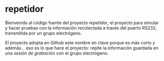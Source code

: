 # repetidor

Bienvenido al código fuente del proyecto *repetidor*, el proyecto para simular y hacer pruebas con la información
recolectada a través del puerto RS232, transmitida por un grupo electrógeno.

El proyecto adopta en Github este nombre en clave porque es más corto y además... eso es lo que hace el proyecto: repite
la información guardada en una *sesión de grabación* con el grupo electrógeno.

